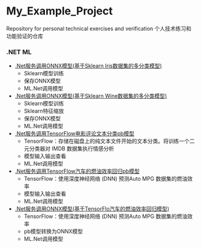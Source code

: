 # My_Example_Project
Repository for personal technical exercises and verification
个人技术练习和功能验证的仓库

### .NET ML
- [.Net服务调用ONNX模型(基于Sklearn Iris数据集的多分类模型)](https://github.com/zdz72113/My_Example_Project/blob/main/NetInvokeSklearnONNX_Iris_Example/NetInvokeSklearnONNX_Iris_Example.md)
  - Sklearn模型训练
  - 保存ONNX模型
  - ML.Net调用模型
- [.Net服务调用ONNX模型(基于Sklearn Wine数据集的多分类模型)](https://github.com/zdz72113/My_Example_Project/blob/main/NetInvokeSklearnONNX_Wine_Example/NetInvokeSklearnONNX_Wine_Example.md)
  - Sklearn模型训练
  - Sklearn特征缩放
  - 保存ONNX模型
  - ML.Net调用模型
- [.Net服务调用TensorFlow电影评论文本分类pb模型 ](https://github.com/zdz72113/My_Example_Project/blob/main/NetInvokeTFModel_TextClassification_Example/NetInvokeTFModel_TextClassification_Example.md)
  - TensorFlow：存储在磁盘上的纯文本文件开始的文本分类。将训练一个二元分类器对 IMDB 数据集执行情感分析
  - 模型输入输出查看
  - ML.Net调用模型
- [.Net服务调用TensorFlow汽车的燃油效率回归pb模型 ](https://github.com/zdz72113/My_Example_Project/blob/main/NetInvokeTFModel_AutoMPG_Example/NetInvokeTFModel_AutoMPG_Example.md)
  - TensorFlow：使用深度神经网络 (DNN) 预测Auto MPG 数据集的燃油效率
  - 模型输入输出查看
  - ML.Net调用模型
- [.Net服务调用ONNX模型(基于TensorFlo汽车的燃油效率回归模型)](https://github.com/zdz72113/My_Example_Project/blob/main/NetInvokeTFONNX_AutoMPG_Example/NetInvokeONNX_AutoMPG_Example.md)
  - TensorFlow：使用深度神经网络 (DNN) 预测Auto MPG 数据集的燃油效率
  - pb模型转换为ONNX模型
  - ML.Net调用模型